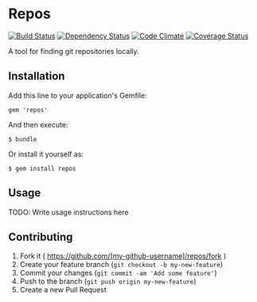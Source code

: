# Repos
[![Build Status](https://travis-ci.org/nicolasmccurdy/repos.svg?branch=master)](https://travis-ci.org/nicolasmccurdy/repos)
[![Dependency Status](https://gemnasium.com/nicolasmccurdy/repos.svg)](https://gemnasium.com/nicolasmccurdy/repos)
[![Code Climate](https://codeclimate.com/github/nicolasmccurdy/findrepos.png)](https://codeclimate.com/github/nicolasmccurdy/findrepos)
[![Coverage Status](https://codeclimate.com/github/nicolasmccurdy/findrepos/coverage.png)](https://codeclimate.com/github/nicolasmccurdy/findrepos)

A tool for finding git repositories locally.

## Installation

Add this line to your application's Gemfile:

    gem 'repos'

And then execute:

    $ bundle

Or install it yourself as:

    $ gem install repos

## Usage

TODO: Write usage instructions here

## Contributing

1. Fork it ( https://github.com/[my-github-username]/repos/fork )
2. Create your feature branch (`git checkout -b my-new-feature`)
3. Commit your changes (`git commit -am 'Add some feature'`)
4. Push to the branch (`git push origin my-new-feature`)
5. Create a new Pull Request
